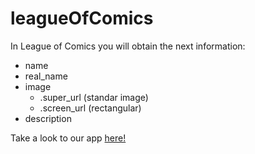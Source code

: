 # leagueOfComics

In League of Comics you will obtain the next information:

- name
- real_name
- image
    + .super_url (standar image)
    + .screen_url (rectangular)
- description

Take a look to our app [here!](https://joseangelbarrera.github.io/leagueOfComics/)
